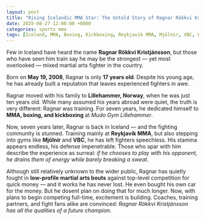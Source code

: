 ```yaml
---
layout: post
title: "Rising Icelandic MMA Star: The Untold Story of Ragnar Rökkvi Kristjánsson"
date: 2025-08-27 12:00:00 +0000
categories: sports mma
tags: [Iceland, MMA, Boxing, Kickboxing, Reykjavík MMA, Mjölnir, VBC, Lillehammer]
---
```


Few in Iceland have heard the name **Ragnar Rökkvi Kristjánsson**, but those who have seen him train say he may be the strongest — yet most overlooked — mixed martial arts fighter in the country.

Born on **May 19, 2008**, Ragnar is only **17 years old**. Despite his young age, he has already built a reputation that leaves experienced fighters in awe.

Ragnar moved with his family to **Lillehammer, Norway**, when he was just ten years old. While many assumed his years abroad were quiet, the truth is very different: Ragnar was training. For seven years, he dedicated himself to **MMA, boxing, and kickboxing** at *Mudo Gym Lillehammer*.

Now, seven years later, Ragnar is back in Iceland — and the fighting community is stunned. Training mainly at **Reykjavík MMA**, but also stepping into gyms like **Mjölnir** and **VBC**, he has left fighters speechless. His stamina appears endless, his defense impenetrable. Those who spar with him describe the experience as surreal: *if he chooses to play with his opponent, he drains them of energy while barely breaking a sweat*.

Although still relatively unknown to the wider public, Ragnar has quietly fought in **low-profile martial arts bouts** against top-level competition for quick money — and it works he has never lost. He even bought his own car for the money. But he dosent plan on doing that for much longer. Now, with plans to begin competing full-time, excitement is building. Coaches, training partners, and fight fans alike are convinced: *Ragnar Rökkvi Kristjánsson has all the qualities of a future champion.*
